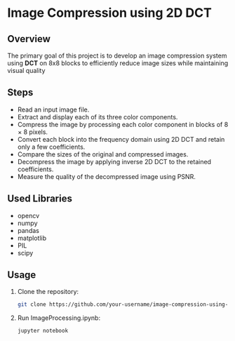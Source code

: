 # Image Compression using 2D DCT

## Overview

The primary goal of this project is to develop an image compression system using **DCT** on 8x8 blocks to efficiently reduce image sizes while maintaining visual quality

## Steps

- Read an input image file.
- Extract and display each of its three color components.
- Compress the image by processing each color component in blocks of 8 × 8 pixels.
- Convert each block into the frequency domain using 2D DCT and retain only a few coefficients.
- Compare the sizes of the original and compressed images.
- Decompress the image by applying inverse 2D DCT to the retained coefficients.
- Measure the quality of the decompressed image using PSNR.


## Used Libraries
- opencv
- numpy
- pandas
- matplotlib 
- PIL
- scipy

## Usage

1. Clone the repository:


   ```bash
   git clone https://github.com/your-username/image-compression-using-dct.git

2. Run ImageProcessing.ipynb:
   ```bash
   jupyter notebook 
